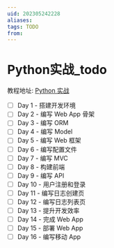 ```yaml
---
uid: 202305242228
aliases: 
tags: TODO
from: 
---
```

# Python实战_todo

教程地址: [Python 实战](https://www.liaoxuefeng.com/wiki/1016959663602400/1018138223191520)

- [ ] Day 1 - 搭建开发环境
- [ ] Day 2 - 编写 Web App 骨架
- [ ] Day 3 - 编写 ORM
- [ ] Day 4 - 编写 Model
- [ ] Day 5 - 编写 Web 框架
- [ ] Day 6 - 编写配置文件
- [ ] Day 7 - 编写 MVC
- [ ] Day 8 - 构建前端
- [ ] Day 9 - 编写 API
- [ ] Day 10 - 用户注册和登录
- [ ] Day 11 - 编写日志创建页
- [ ] Day 12 - 编写日志列表页
- [ ] Day 13 - 提升开发效率
- [ ] Day 14 - 完成 Web App
- [ ] Day 15 - 部署 Web App
- [ ] Day 16 - 编写移动 App

